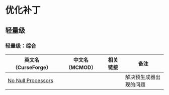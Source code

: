 # 优化补丁

## 轻量级

### 轻量级：综合

| 英文名（CurseForge）                                                                  | 中文名（MCMOD） | 相关链接 | 备注                   |
| ------------------------------------------------------------------------------------- | --------------- | -------- | ---------------------- |
| [No Null Processors](https://www.curseforge.com/minecraft/mc-mods/no-null-processors) |                 |          | 解决预生成器出现的问题 |

